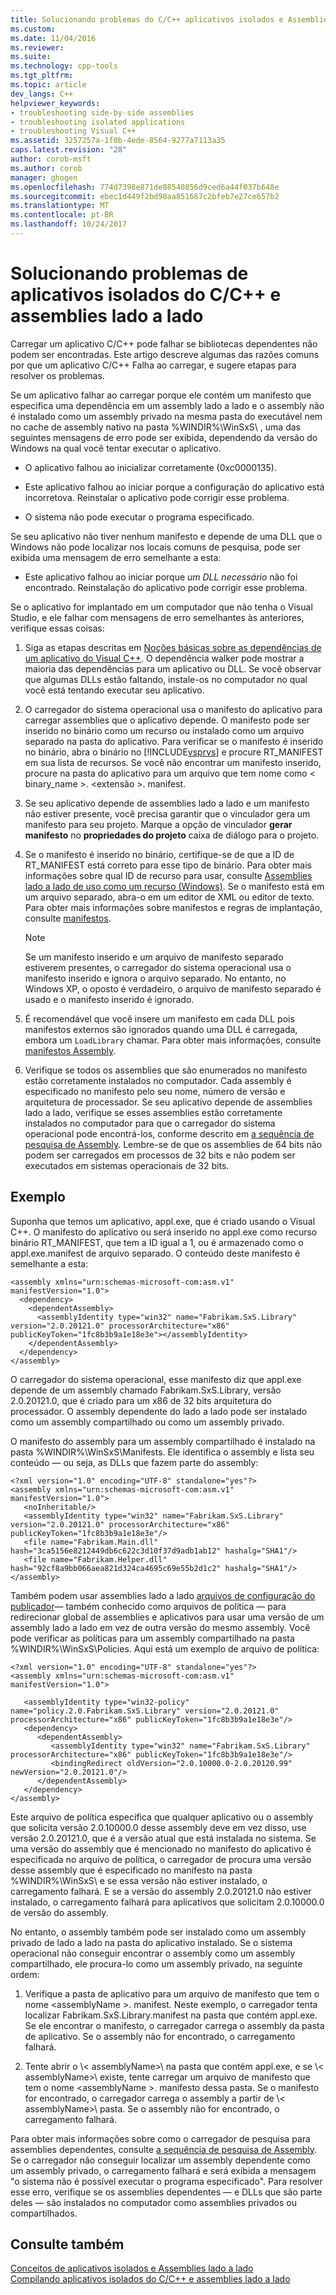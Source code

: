 ```yaml
---
title: Solucionando problemas do C/C++ aplicativos isolados e Assemblies lado a lado | Microsoft Docs
ms.custom: 
ms.date: 11/04/2016
ms.reviewer: 
ms.suite: 
ms.technology: cpp-tools
ms.tgt_pltfrm: 
ms.topic: article
dev_langs: C++
helpviewer_keywords:
- troubleshooting side-by-side assemblies
- troubleshooting isolated applications
- troubleshooting Visual C++
ms.assetid: 3257257a-1f0b-4ede-8564-9277a7113a35
caps.latest.revision: "28"
author: corob-msft
ms.author: corob
manager: ghogen
ms.openlocfilehash: 774d7398e871de88540856d9ced6a44f037b648e
ms.sourcegitcommit: ebec1d449f2bd98aa851667c2bfeb7e27ce657b2
ms.translationtype: MT
ms.contentlocale: pt-BR
ms.lasthandoff: 10/24/2017
---
```

# <a name="troubleshooting-cc-isolated-applications-and-side-by-side-assemblies"></a>Solucionando problemas de aplicativos isolados do C/C++ e assemblies lado a lado
Carregar um aplicativo C/C++ pode falhar se bibliotecas dependentes não podem ser encontradas. Este artigo descreve algumas das razões comuns por que um aplicativo C/C++ Falha ao carregar, e sugere etapas para resolver os problemas.  
  
 Se um aplicativo falhar ao carregar porque ele contém um manifesto que especifica uma dependência em um assembly lado a lado e o assembly não é instalado como um assembly privado na mesma pasta do executável nem no cache de assembly nativo na pasta %WINDIR%\WinSxS\ , uma das seguintes mensagens de erro pode ser exibida, dependendo da versão do Windows na qual você tentar executar o aplicativo.  
  
-   O aplicativo falhou ao inicializar corretamente (0xc0000135).  
  
-   Este aplicativo falhou ao iniciar porque a configuração do aplicativo está incorretova. Reinstalar o aplicativo pode corrigir esse problema.  
  
-   O sistema não pode executar o programa especificado.  
  
 Se seu aplicativo não tiver nenhum manifesto e depende de uma DLL que o Windows não pode localizar nos locais comuns de pesquisa, pode ser exibida uma mensagem de erro semelhante a esta:  
  
-   Este aplicativo falhou ao iniciar porque *um DLL necessário* não foi encontrado. Reinstalação do aplicativo pode corrigir esse problema.  
  
 Se o aplicativo for implantado em um computador que não tenha o Visual Studio, e ele falhar com mensagens de erro semelhantes às anteriores, verifique essas coisas:  
  
1.  Siga as etapas descritas em [Noções básicas sobre as dependências de um aplicativo do Visual C++](../ide/understanding-the-dependencies-of-a-visual-cpp-application.md). O dependência walker pode mostrar a maioria das dependências para um aplicativo ou DLL. Se você observar que algumas DLLs estão faltando, instale-os no computador no qual você está tentando executar seu aplicativo.  
  
2.  O carregador do sistema operacional usa o manifesto do aplicativo para carregar assemblies que o aplicativo depende. O manifesto pode ser inserido no binário como um recurso ou instalado como um arquivo separado na pasta do aplicativo. Para verificar se o manifesto é inserido no binário, abra o binário no [!INCLUDE[vsprvs](../assembler/masm/includes/vsprvs_md.md)] e procure RT_MANIFEST em sua lista de recursos. Se você não encontrar um manifesto inserido, procure na pasta do aplicativo para um arquivo que tem nome como < binary_name >. \<extensão >. manifest.  
  
3.  Se seu aplicativo depende de assemblies lado a lado e um manifesto não estiver presente, você precisa garantir que o vinculador gera um manifesto para seu projeto. Marque a opção de vinculador **gerar manifesto** no **propriedades do projeto** caixa de diálogo para o projeto.  
  
4.  Se o manifesto é inserido no binário, certifique-se de que a ID de RT_MANIFEST está correto para esse tipo de binário. Para obter mais informações sobre qual ID de recurso para usar, consulte [Assemblies lado a lado de uso como um recurso (Windows)](http://msdn.microsoft.com/library/windows/desktop/aa376617.aspx). Se o manifesto está em um arquivo separado, abra-o em um editor de XML ou editor de texto. Para obter mais informações sobre manifestos e regras de implantação, consulte [manifestos](http://msdn.microsoft.com/library/aa375365).  
  
    > [!NOTE]
    >  Se um manifesto inserido e um arquivo de manifesto separado estiverem presentes, o carregador do sistema operacional usa o manifesto inserido e ignora o arquivo separado. No entanto, no Windows XP, o oposto é verdadeiro, o arquivo de manifesto separado é usado e o manifesto inserido é ignorado.  
  
5.  É recomendável que você insere um manifesto em cada DLL pois manifestos externos são ignorados quando uma DLL é carregada, embora um `LoadLibrary` chamar. Para obter mais informações, consulte [manifestos Assembly](http://msdn.microsoft.com/library/aa374219).  
  
6.  Verifique se todos os assemblies que são enumerados no manifesto estão corretamente instalados no computador. Cada assembly é especificado no manifesto pelo seu nome, número de versão e arquitetura de processador. Se seu aplicativo depende de assemblies lado a lado, verifique se esses assemblies estão corretamente instalados no computador para que o carregador do sistema operacional pode encontrá-los, conforme descrito em [a sequência de pesquisa de Assembly](http://msdn.microsoft.com/library/aa374224). Lembre-se de que os assemblies de 64 bits não podem ser carregados em processos de 32 bits e não podem ser executados em sistemas operacionais de 32 bits.  
  
## <a name="example"></a>Exemplo  
 Suponha que temos um aplicativo, appl.exe, que é criado usando o Visual C++. O manifesto do aplicativo ou será inserido no appl.exe como recurso binário RT_MANIFEST, que tem a ID igual a 1, ou é armazenado como o appl.exe.manifest de arquivo separado. O conteúdo deste manifesto é semelhante a esta:  
  
```  
<assembly xmlns="urn:schemas-microsoft-com:asm.v1" manifestVersion="1.0">  
  <dependency>  
    <dependentAssembly>  
      <assemblyIdentity type="win32" name="Fabrikam.SxS.Library" version="2.0.20121.0" processorArchitecture="x86" publicKeyToken="1fc8b3b9a1e18e3e"></assemblyIdentity>  
    </dependentAssembly>  
  </dependency>  
</assembly>  
```  
  
 O carregador do sistema operacional, esse manifesto diz que appl.exe depende de um assembly chamado Fabrikam.SxS.Library, versão 2.0.20121.0, que é criado para um x86 de 32 bits arquitetura do processador. O assembly dependente do lado a lado pode ser instalado como um assembly compartilhado ou como um assembly privado.  
  
 O manifesto do assembly para um assembly compartilhado é instalado na pasta %WINDIR%\WinSxS\Manifests\. Ele identifica o assembly e lista seu conteúdo — ou seja, as DLLs que fazem parte do assembly:  
  
```  
<?xml version="1.0" encoding="UTF-8" standalone="yes"?>  
<assembly xmlns="urn:schemas-microsoft-com:asm.v1" manifestVersion="1.0">  
   <noInheritable/>  
   <assemblyIdentity type="win32" name="Fabrikam.SxS.Library" version="2.0.20121.0" processorArchitecture="x86" publicKeyToken="1fc8b3b9a1e18e3e"/>  
   <file name="Fabrikam.Main.dll" hash="3ca5156e8212449db6c622c3d10f37d9adb1ab12" hashalg="SHA1"/>  
   <file name="Fabrikam.Helper.dll" hash="92cf8a9bb066aea821d324ca4695c69e55b2d1c2" hashalg="SHA1"/>  
</assembly>  
```  
  
 Também podem usar assemblies lado a lado [arquivos de configuração do publicador](http://msdn.microsoft.com/library/aa375682)— também conhecido como arquivos de política — para redirecionar global de assemblies e aplicativos para usar uma versão de um assembly lado a lado em vez de outra versão do mesmo assembly. Você pode verificar as políticas para um assembly compartilhado na pasta %WINDIR%\WinSxS\Policies\. Aqui está um exemplo de arquivo de política:  
  
```  
<?xml version="1.0" encoding="UTF-8" standalone="yes"?>  
<assembly xmlns="urn:schemas-microsoft-com:asm.v1" manifestVersion="1.0">  
  
   <assemblyIdentity type="win32-policy" name="policy.2.0.Fabrikam.SxS.Library" version="2.0.20121.0" processorArchitecture="x86" publicKeyToken="1fc8b3b9a1e18e3e"/>  
   <dependency>  
      <dependentAssembly>  
         <assemblyIdentity type="win32" name="Fabrikam.SxS.Library" processorArchitecture="x86" publicKeyToken="1fc8b3b9a1e18e3e"/>  
         <bindingRedirect oldVersion="2.0.10000.0-2.0.20120.99" newVersion="2.0.20121.0"/>  
      </dependentAssembly>  
   </dependency>  
</assembly>  
```  
  
 Este arquivo de política especifica que qualquer aplicativo ou o assembly que solicita versão 2.0.10000.0 desse assembly deve em vez disso, use versão 2.0.20121.0, que é a versão atual que está instalada no sistema. Se uma versão do assembly que é mencionado no manifesto do aplicativo é especificada no arquivo de política, o carregador de procura uma versão desse assembly que é especificado no manifesto na pasta %WINDIR%\WinSxS\ e se essa versão não estiver instalado, o carregamento falhará. E se a versão do assembly 2.0.20121.0 não estiver instalado, o carregamento falhará para aplicativos que solicitam 2.0.10000.0 de versão do assembly.  
  
 No entanto, o assembly também pode ser instalado como um assembly privado de lado a lado na pasta do aplicativo instalado. Se o sistema operacional não conseguir encontrar o assembly como um assembly compartilhado, ele procura-lo como um assembly privado, na seguinte ordem:  
  
1.  Verifique a pasta de aplicativo para um arquivo de manifesto que tem o nome \<assemblyName >. manifest. Neste exemplo, o carregador tenta localizar Fabrikam.SxS.Library.manifest na pasta que contém appl.exe. Se ele encontrar o manifesto, o carregador carrega o assembly da pasta de aplicativo. Se o assembly não for encontrado, o carregamento falhará.  
  
2.  Tente abrir o \\< assemblyName\>\ na pasta que contém appl.exe, e se \\< assemblyName\>\ existe, tente carregar um arquivo de manifesto que tem o nome \<assemblyName >. manifesto dessa pasta. Se o manifesto for encontrado, o carregador carrega o assembly a partir de \\< assemblyName\>\ pasta. Se o assembly não for encontrado, o carregamento falhará.  
  
 Para obter mais informações sobre como o carregador de pesquisa para assemblies dependentes, consulte [a sequência de pesquisa de Assembly](http://msdn.microsoft.com/library/aa374224). Se o carregador não conseguir localizar um assembly dependente como um assembly privado, o carregamento falhará e será exibida a mensagem "o sistema não é possível executar o programa especificado". Para resolver esse erro, verifique se os assemblies dependentes — e DLLs que são parte deles — são instalados no computador como assemblies privados ou compartilhados.  
  
## <a name="see-also"></a>Consulte também  
 [Conceitos de aplicativos isolados e Assemblies lado a lado](../build/concepts-of-isolated-applications-and-side-by-side-assemblies.md)   
 [Compilando aplicativos isolados do C/C++ e assemblies lado a lado](../build/building-c-cpp-isolated-applications-and-side-by-side-assemblies.md)